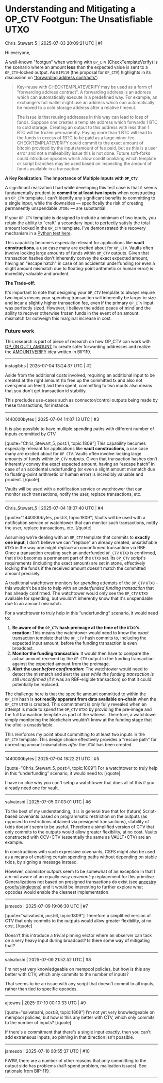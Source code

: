 # Understanding and Mitigating a OP_CTV Footgun: The Unsatisfiable UTXO

Chris_Stewart_5 | 2025-07-03 20:09:21 UTC | #1

Hi everyone,

A well-known "footgun" when working with `OP_CTV` (CheckTemplateVerify) is the scenario where an amount **less** than the expected value is sent to a `OP_CTV`-locked output. As `BIP119` (the proposal for `OP_CTV`) highlights in its discussion on ["forwarding address contracts"](https://github.com/bitcoin/bips/blob/fd1955694b95440bde70890475548dfb59e2e759/bip-0119.mediawiki#forwarding-addresses):

>Key-reuse with CHECKTEMPLATEVERIFY may be used as a form of "forwarding address contract". A forwarding address is an address which can automatically execute in a predefined way. For example, an exchange's hot wallet might use an address which can automatically be moved to a cold storage address after a relative timeout.

>The issue is that reusing addresses in this way can lead to loss of funds. Suppose one creates a template address which forwards 1 BTC to cold storage. Creating an output to this address with less than 1 BTC will be frozen permanently. Paying more than 1 BTC will lead to the funds in excess of 1BTC to be paid as a large miner fee. CHECKTEMPLATEVERIFY could commit to the exact amount of bitcoin provided by the inputs/amount of fee paid, but as this is a user error and not a malleability issue this is not done. Future soft-forks could introduce opcodes which allow conditionalizing which template or script branches may be used based on inspecting the amount of funds available in a transaction

**A Key Realization: The Importance of Multiple Inputs with `OP_CTV`**

A significant realization I had while developing this test case is that it seems fundamentally prudent to **commit to at least two inputs** when constructing an `OP_CTV` template. I can't identify any significant benefits to committing to a single input, while the downsides — specifically the risk of creating permanently unspendable `UTXOs` — are substantial.

If your `OP_CTV` template is designed to include a minimum of two inputs, you retain the ability to "craft" a secondary input to perfectly satisfy the total amount locked in the `OP_CTV` template. I've demonstrated this recovery mechanism in a [Python test here](https://github.com/Christewart/bitcoin/blob/6e13681b0b1612c7f796d7a81bb4ac63062be7fd/test/functional/feature_ctv_amount.py#L118).

This capability becomes especially relevant for applications like **vault constructions**, a use case many are excited about for `OP_CTV`. Vaults often involve locking large amounts of funds within `OP_CTV` outputs. Given that transaction hashes don't inherently convey the exact expected amount, having an "escape hatch" in case of an accidental underfunding (or even a slight amount mismatch due to floating-point arithmetic or human error) is incredibly valuable and prudent.

**The Trade-off:**

It's important to note that designing your `OP_CTV` template to always require two inputs means your spending transaction will inherently be larger in size and incur a slightly higher transaction fee, even if the primary `OP_CTV` input was perfectly sized. However, I believe the added peace of mind and the ability to recover otherwise frozen funds in the event of an amount mismatch far outweigh this marginal increase in cost.

### Future work

This research is part of piece of research on how OP_CTV can work with [OP_{IN,OUT}_AMOUNT](https://delvingbitcoin.org/t/op-inout-amount/549) to create safer forwarding addresses and realize the [AMOUNTVERIFY](https://github.com/bitcoin/bips/blob/fd1955694b95440bde70890475548dfb59e2e759/bip-0119.mediawiki#op_amountverify) idea written in BIP119.

-------------------------

instagibbs | 2025-07-04 13:24:37 UTC | #2

Aside from the additional costs involved, requiring an additional input to be created at the right amount (to free up the committed tx and also not overspend on fees!) and then spent, committing to two inputs also means that you don't get transaction id stability. 

This precludes use-cases such as connector/control outputs being made by these transactions, for instance.

-------------------------

1440000bytes | 2025-07-04 14:07:13 UTC | #3

It is also possible to have multiple spending paths with different number of inputs committed by CTV.

[quote="Chris_Stewart_5, post:1, topic:1809"]
This capability becomes especially relevant for applications like **vault constructions**, a use case many are excited about for `OP_CTV`. Vaults often involve locking large amounts of funds within `OP_CTV` outputs. Given that transaction hashes don’t inherently convey the exact expected amount, having an “escape hatch” in case of an accidental underfunding (or even a slight amount mismatch due to floating-point arithmetic or human error) is incredibly valuable and prudent.
[/quote]

Vaults will be used with a notification service or watchtower that can monitor such transactions, notify the user, replace transactions, etc.

-------------------------

Chris_Stewart_5 | 2025-07-04 18:07:40 UTC | #4

[quote="1440000bytes, post:3, topic:1809"]
Vaults will be used with a notification service or watchtower that can monitor such transactions, notify the user, replace transactions, etc.
[/quote]

Assuming we're dealing with an `OP_CTV` template that commits to **exactly one input**, I don't believe we can "replace" an already created, unsatisfiable `UTXO` in the way one might replace an unconfirmed transaction via RBF. Once a transaction creating such an underfunded `OP_CTV` `UTXO` is confirmed, that `UTXO` becomes a permanent part of the `UTXO` set. Its `OP_CTV` script's requirements (including the exact amount) are set in stone, effectively locking the funds if the received amount doesn't match the committed amount precisely.

A traditional watchtower monitors for *spending* attempts of the `OP_CTV` `UTXO` - this wouldn't be able to help with an *underfunded funding transaction* that has already confirmed. The watchtower would only see the `OP_CTV` `UTXO` available for spending, but wouldn't inherently know that it's unspendable due to an amount mismatch.

For a watchtower to truly help in this "underfunding" scenario, it would need to:

1. **Be aware of the `OP_CTV` hash preimage at the time of the `UTXO`'s creation:** This means the watchtower would need to know the *exact* transaction template that the `OP_CTV` hash commits to, including the expected input amount, before the funding transaction is even broadcast.
2. **Monitor the funding transaction:** It would then have to compare the actual amount received by the `OP_CTV` output in the funding transaction against the expected amount from the preimage.
3. **Alert the user *before confirmation*:** The watchtower would need to detect the mismatch and alert the user *while the funding transaction is still unconfirmed* (if it was an RBF-eligible transaction) so that it could potentially be replaced.

The challenge here is that the specific amount committed to within the `OP_CTV` hash is **not readily apparent from data available on-chain** when the `OP_CTV` `UTXO` is created. This commitment is only fully revealed when an attempt is made to *spend* the `OP_CTV` `UTXO` by providing the pre-image and the full transaction template as part of the witness. Therefore, a watchtower simply monitoring the blockchain wouldn't know at the funding stage that the `UTXO` is unsatisfiable.

This reinforces my point about committing to at least two inputs in the `OP_CTV` template. This design choice effectively provides a "rescue path" for correcting amount mismatches *after* the `UTXO` has been created.

-------------------------

1440000bytes | 2025-07-04 18:22:21 UTC | #5


[quote="Chris_Stewart_5, post:4, topic:1809"]
For a watchtower to truly help in this “underfunding” scenario, it would need to:
[/quote]

I have no clue why you can't setup a watchtower that does all of this if you already need one for vault.

-------------------------

salvatoshi | 2025-07-05 07:03:01 UTC | #6

To the best of my understanding, it is in general true that for (future) Script-based covenants based on programmatic restriction on the outputs (as opposed to restrictions obtained via presigned transactions), stability of txids doesn't seem to be useful. Therefore a simplified version of CTV that only commits to the outputs would allow greater flexibility, at no cost. Vaults constructed with CCV+CTV (essentially the same as VAULT+CTV) are an example.

In constructions with such expressive covenants, CSFS might also be used as a means of enabling certain spending paths without depending on stable txids, by signing a message instead.

However, *connector outputs* seem to be somewhat of an exception in that I am not aware of an equally easy *covenant-y* replacement for this primitive. Generalizations not based on presigned transactions do exist (see [ancestry proofs/singletons](https://delvingbitcoin.org/t/contract-level-relative-timelocks-or-lets-talk-about-ancestry-proofs-and-singletons/1353)) and it would be interesting to further explore what opcodes would enable the cleanest implementation.

-------------------------

jamesob | 2025-07-09 19:06:30 UTC | #7

[quote="salvatoshi, post:6, topic:1809"]
Therefore a simplified version of CTV that only commits to the outputs would allow greater flexibility, at no cost.
[/quote]

Doesn't this introduce a trivial pinning vector where an observer can tack on a very heavy input during broadcast? Is there some way of mitigating that?

-------------------------

salvatoshi | 2025-07-09 21:52:52 UTC | #8

I'm not yet very knowledgeable on mempool policies, but how is this any better with CTV, which only commits to the number of inputs?

That seems to be an issue with any script that doesn't commit to all inputs, rather than tied to specific opcodes.

-------------------------

ajtowns | 2025-07-10 00:10:33 UTC | #9

[quote="salvatoshi, post:8, topic:1809"]
I’m not yet very knowledgeable on mempool policies, but how is this any better with CTV, which only commits to the number of inputs?
[/quote]

If there's a commitment that there's a single input exactly, then you can't add extraneous inputs, so pinning in that direction isn't possible.

-------------------------

jamesob | 2025-07-10 00:55:37 UTC | #10

FWIW, there are a number of other reasons that only committing to the output side has problems (half-spend problem, malleation issues). See [rationale from BIP-119](https://github.com/bitcoin/bips/blob/master/bip-0119.mediawiki#committing-to-the-number-of-inputs).

-------------------------

